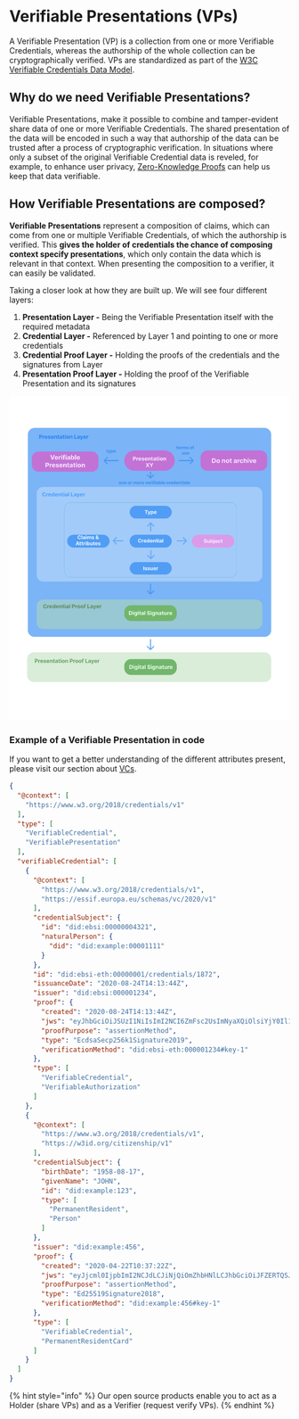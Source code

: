 # Verifiable Presentations (VPs)

A Verifiable Presentation (VP) is a collection from one or more Verifiable Credentials, whereas the authorship of the whole collection can be cryptographically verified. VPs are standardized as part of the [W3C Verifiable Credentials Data Model](https://www.w3.org/TR/vc-data-model/#presentations).

## Why do we need Verifiable Presentations?

Verifiable Presentations, make it possible to combine and tamper-evident share data of one or more Verifiable Credentials. The shared presentation of the data will be encoded in such a way that authorship of the data can be trusted after a process of cryptographic verification. In situations where only a subset of the original Verifiable Credential data is reveled, for example, to enhance user privacy, [Zero-Knowledge Proofs](https://www.w3.org/TR/vc-data-model/#zero-knowledge-proofs) can help us keep that data verifiable.

## How Verifiable Presentations are composed?

**Verifiable Presentations** represent a composition of claims, which can come from one or multiple Verifiable Credentials, of which the authorship is verified. This **gives the holder of credentials the chance of composing context specify presentations**, which only contain the data which is relevant in that context. When presenting the composition to a verifier, it can easily be validated.

Taking a closer look at how they are built up. We will see four different layers:

1. **Presentation Layer  -**  Being the Verifiable Presentation itself with the required metadata
2. **Credential Layer -** Referenced by Layer 1 and pointing to one or more credentials
3. **Credential Proof Layer -** Holding the proofs of the credentials and the signatures from Layer
4. **Presentation Proof Layer -** Holding the proof of the Verifiable Presentation and its signatures

![](<../../../.gitbook/assets/Verifiable Presentation Overview (1).jpg>)

### Example of a Verifiable Presentation in code

If you want to get a better understanding of the different attributes present, please visit our section about [VCs](https://docs.walt.id/v/idpkit/concepts/identity-provision-via-nfts#nft\_token-scope).

```json
{
  "@context": [
    "https://www.w3.org/2018/credentials/v1"
  ],
  "type": [
    "VerifiableCredential",
    "VerifiablePresentation"
  ],
  "verifiableCredential": [
    {
      "@context": [
        "https://www.w3.org/2018/credentials/v1",
        "https://essif.europa.eu/schemas/vc/2020/v1"
      ],
      "credentialSubject": {
        "id": "did:ebsi:00000004321",
        "naturalPerson": {
          "did": "did:example:00001111"
        }
      },
      "id": "did:ebsi-eth:00000001/credentials/1872",
      "issuanceDate": "2020-08-24T14:13:44Z",
      "issuer": "did:ebsi:000001234",
      "proof": {
        "created": "2020-08-24T14:13:44Z",
        "jws": "eyJhbGciOiJSUzI1NiIsImI2NCI6ZmFsc2UsImNyaXQiOlsiYjY0Il19.",
        "proofPurpose": "assertionMethod",
        "type": "EcdsaSecp256k1Signature2019",
        "verificationMethod": "did:ebsi-eth:000001234#key-1"
      },
      "type": [
        "VerifiableCredential",
        "VerifiableAuthorization"
      ]
    },
    {
      "@context": [
        "https://www.w3.org/2018/credentials/v1",
        "https://w3id.org/citizenship/v1"
      ],
      "credentialSubject": {
        "birthDate": "1958-08-17",
        "givenName": "JOHN",
        "id": "did:example:123",
        "type": [
          "PermanentResident",
          "Person"
        ]
      },
      "issuer": "did:example:456",
      "proof": {
        "created": "2020-04-22T10:37:22Z",
        "jws": "eyJjcml0IjpbImI2NCJdLCJiNjQiOmZhbHNlLCJhbGciOiJFZERTQSJ9..BhWew0x-txcroGjgdtK-yBCqoetg9DD9SgV4245TmXJi-PmqFzux6Cwaph0r-mbqzlE17yLebjfqbRT275U1AA",
        "proofPurpose": "assertionMethod",
        "type": "Ed25519Signature2018",
        "verificationMethod": "did:example:456#key-1"
      },
      "type": [
        "VerifiableCredential",
        "PermanentResidentCard"
      ]
    }
  ]
}
```

{% hint style="info" %}
Our open source products enable you to act as a Holder (share VPs) and as a Verifier (request verify VPs).
{% endhint %}
